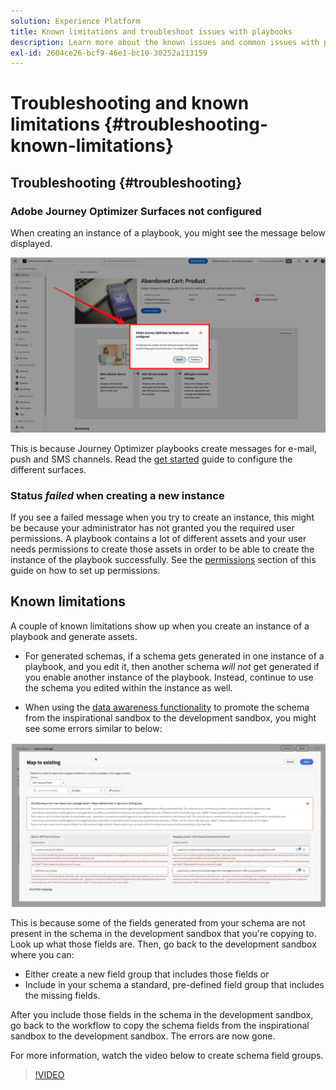```yaml
---
solution: Experience Platform
title: Known limitations and troubleshoot issues with playbooks
description: Learn more about the known issues and common issues with playbooks and how to troubleshoot them
exl-id: 2604ce26-bcf9-46e1-bc10-30252a113159
---
```


# Troubleshooting and known limitations {#troubleshooting-known-limitations}

## Troubleshooting {#troubleshooting}

### Adobe Journey Optimizer Surfaces not configured

When creating an instance of a playbook, you might see the message below displayed.

![Troubleshooting](/help/use-case-playbooks/assets/playbooks/troubleshooting/troubleshooting-ajo.png)

This is because Journey Optimizer playbooks create messages for e-mail, push and SMS channels. Read the [get started](/help/use-case-playbooks/playbooks/get-started.md#configure-sandbox-and-channel-surfaces-in-journey-optimizer) guide to configure the different surfaces.

### Status *failed* when creating a new instance

If you see a failed message when you try to create an instance, this might be because your administrator has not granted you the required user permissions. A playbook contains a lot of different assets and your user needs permissions to create those assets in order to be able to create the instance of the playbook successfully. See the [permissions](/help/use-case-playbooks/playbooks/get-started.md#grant-your-team-the-required-access-permissions) section of this guide on how to set up permissions.

## Known limitations

A couple of known limitations show up when you create an instance of a playbook and generate assets. 

* For generated schemas, if a schema gets generated in one instance of a playbook, and you edit it, then another schema *will not* get generated if you enable another instance of the playbook. Instead, continue to use the schema you edited within the instance as well.

* When using the [data awareness functionality](/help/use-case-playbooks/playbooks/data-awareness.md) to promote the schema from the inspirational sandbox to the development sandbox, you might see some errors similar to below:

![schema-errors](/help/use-case-playbooks/assets/playbooks/troubleshooting/schema-errors.png)

This is because some of the fields generated from your schema are not present in the schema in the development sandbox that you're copying to. Look up what those fields are. Then, go back to the development sandbox where you can:

* Either create a new field group that includes those fields or
* Include in your schema a standard, pre-defined field group that includes the missing fields.

After you include those fields in the schema in the development sandbox, go back to the workflow to copy the schema fields from the inspirational sandbox to the development sandbox. The errors are now gone.

For more information, watch the video below to create schema field groups.

>[!VIDEO](https://video.tv.adobe.com/v/27013/?learn=on)
